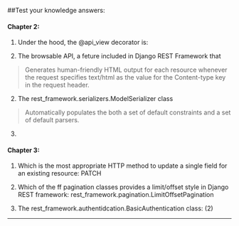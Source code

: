 ##Test your knowledge answers:


#### Chapter 2:
1. Under the hood, the @api_view decorator is:

2. The browsable API, a feture included in Django REST Framework that 

> Generates	human-friendly	HTML	output	for	each	resource	whenever	the	request specifies	 text/html 	as	the	value	for	the	 Content-type 	key	in	the	request	header.

2. The rest_framework.serializers.ModelSerializer class

> Automatically populates the both a set of default constraints and a set of default parsers.


3.


#### Chapter 3:
1. Which is the most appropriate HTTP method to update a single field for an existing resource: PATCH

2. Which of the ff pagination classes provides a limit/offset style in Django REST framework: rest_framework.pagination.LimitOffsetPagination

3. The rest_framework.authentidcation.BasicAuthentication class:
(2)



-----


